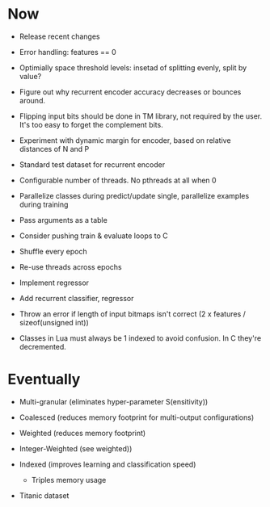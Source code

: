 # Now

- Release recent changes
- Error handling: features == 0
- Optimially space threshold levels: insetad of splitting evenly, split by
  value?
- Figure out why recurrent encoder accuracy decreases or bounces around.

- Flipping input bits should be done in TM library, not required by the user.
  It's too easy to forget the complement bits.
- Experiment with dynamic margin for encoder, based on relative distances of N
  and P
- Standard test dataset for recurrent encoder
- Configurable number of threads. No pthreads at all when 0
- Parallelize classes during predict/update single, parallelize examples during
  training

- Pass arguments as a table
- Consider pushing train & evaluate loops to C
- Shuffle every epoch
- Re-use threads across epochs

- Implement regressor
- Add recurrent classifier, regressor

- Throw an error if length of input bitmaps isn't correct (2 x features /
  sizeof(unsigned int))
- Classes in Lua must always be 1 indexed to avoid confusion. In C they're
  decremented.

# Eventually

- Multi-granular (eliminates hyper-parameter S(ensitivity))
- Coalesced (reduces memory footprint for multi-output configurations)
- Weighted (reduces memory footprint)
- Integer-Weighted (see weighted))
- Indexed (improves learning and classification speed)
    - Triples memory usage

- Titanic dataset
